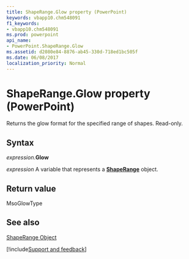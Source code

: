 ```yaml
---
title: ShapeRange.Glow property (PowerPoint)
keywords: vbapp10.chm548091
f1_keywords:
- vbapp10.chm548091
ms.prod: powerpoint
api_name:
- PowerPoint.ShapeRange.Glow
ms.assetid: d2080e84-8876-ab45-330d-718ed1bc505f
ms.date: 06/08/2017
localization_priority: Normal
---
```



# ShapeRange.Glow property (PowerPoint)

Returns the glow format for the specified range of shapes. Read-only.


## Syntax

_expression_.**Glow**

_expression_ A variable that represents a **[ShapeRange](PowerPoint.ShapeRange.md)** object.


## Return value

MsoGlowType


## See also


[ShapeRange Object](PowerPoint.ShapeRange.md)

[!include[Support and feedback](~/includes/feedback-boilerplate.md)]